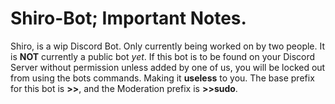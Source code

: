 # Shiro-Bot; Important Notes.
Shiro, is a wip Discord Bot. Only currently being worked on by two people. It is **NOT** currently a public bot *yet*.
If this bot is to be found on your Discord Server without permission unless added by one of us, you will be locked out from using the bots commands. Making it **useless** to you. 
The base prefix for this bot is **>>**, and the Moderation prefix is **>>sudo**. 
